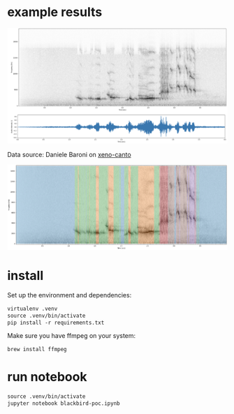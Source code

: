 # example results

![spectrogram](/spectro.png "Example spectrogram for XC653412")

Data source: Daniele Baroni on [xeno-canto](http://www.xeno-canto.org/653412)

![labels](/labels.png "Labeled spectrogram for XC653412")

# install

Set up the environment and dependencies:

```
virtualenv .venv
source .venv/bin/activate
pip install -r requirements.txt
```

Make sure you have ffmpeg on your system:

```
brew install ffmpeg
```

# run notebook

```
source .venv/bin/activate
jupyter notebook blackbird-poc.ipynb
```
